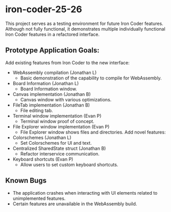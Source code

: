 # iron-coder-25-26
This project serves as a testing environment for future Iron Coder features. Although not fully functional, it demonstrates multiple individually functional Iron Coder features in a refactored interface.

## Prototype Application Goals:
Add existing features from Iron Coder to the new interface:
- WebAssembly compilation (Jonathan L)
	- Basic demonstration of the capability to compile for WebAssembly.
- Board Information (Jonathan L)
	- Board Information window.
- Canvas implementation (Jonathan B)
	- Canvas window with various optimizations.
- FileTab implementation (Jonathan B)
	- File editing tab.
- Terminal window implementation (Evan P)
	- Terminal window proof of concept.
- File Explorer window implementation (Evan P)
	- File Explorer window shows files and directories.
Add novel features:
- Colorschemes (Jonathan L)
	- Set Colorschemes for UI and text.
- Centralized SharedState struct (Jonathan B)
	- Refactor interservice communication.
- Keyboard shortcuts (Evan P)
	- Allow users to set custom keyboard shortcuts.

## Known Bugs
- The application crashes when interacting with UI elements related to unimplemented features.
- Certain features are unavailable in the WebAssembly build.